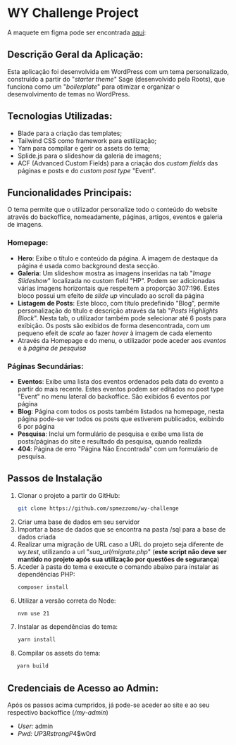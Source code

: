 # WY Challenge Project

A maquete em figma pode ser encontrada [aqui](https://we.tl/t-4A7hZBmO02): 

## Descrição Geral da Aplicação:

Esta aplicação foi desenvolvida em WordPress com um tema personalizado, construído a partir do "_starter theme_" Sage (desenvolvido pela Roots), que funciona como um "_boilerplate_" para otimizar e organizar o desenvolvimento de temas no WordPress.

## Tecnologias Utilizadas:
- Blade para a criação das templates;
- Tailwind CSS como framework para estilização;
- Yarn para compilar e gerir os assets do tema;
- Splide.js para o slideshow da galeria de imagens;
- ACF (Advanced Custom Fields) para a criação dos _custom fields_ das páginas e posts e do _custom post type_ "Event".

## Funcionalidades Principais:
O tema permite que o utilizador personalize todo o conteúdo do website através do backoffice, nomeadamente, páginas, artigos, eventos e galeria de imagens.

### Homepage:
- __Hero__: Exibe o título e conteúdo da página. A imagem de destaque da página é usada como background desta secção.
- __Galeria__: Um slideshow mostra as imagens inseridas na tab "_Image Slideshow_" localizada no custom field "HP". Podem ser adicionadas várias imagens horizontais que respeitem a proporção 307:196. Estes bloco possui um efeito de _slide up_ vinculado ao scroll da página
- __Listagem de Posts__: Este bloco, com título predefinido "Blog", permite personalização do título e descrição através da tab "_Posts Highlights Block_". Nesta tab, o utilizador também pode selecionar até 6 posts para exibição. Os posts são exibidos de forma desencontrada, com um pequeno efeit de _scale_ ao fazer _hover_ à imagem de cada elemento
- Através da Homepage e do menu, o utilizador pode aceder aos *eventos* e à *página de pesquisa*

### Páginas Secundárias:
- __Eventos__: Exibe uma lista dos eventos ordenados pela data do evento a partir do mais recente. Estes eventos podem ser editados no post type "Event" no menu lateral do backoffice. São exibidos 6 eventos por página
- __Blog__: Página com todos os posts também listados na homepage, nesta página pode-se ver todos os posts que estiverem publicados, exibindo 6 por página
- __Pesquisa__: Inclui um formulário de pesquisa e exibe uma lista de posts/páginas do site e resultado da pesquisa, quando realizda
- __404__: Página de erro "Página Não Encontrada" com um formulário de pesquisa.


## Passos de Instalação

1. Clonar o projeto a partir do GitHub:
   ```sh
   git clone https://github.com/spmezzomo/wy-challenge
   ```
2. Criar uma base de dados em seu servidor
3. Importar a base de dados que se encontra na pasta /sql para a base de dados criada
4. Realizar uma migração de URL caso a URL do projeto seja diferente de _wy.test_, utilizando a url "_sua_url/migrate.php_" (__este script não deve ser mantido no projeto após sua utilização por questões de segurança__)
5. Aceder à pasta do tema e execute o comando abaixo para instalar as dependências PHP:
   ```sh
   composer install
   ```
6. Utilizar a versão correta do Node:
   ```sh
   nvm use 21
   ```
7. Instalar as dependências do tema:
   ```sh
   yarn install
   ```
8. Compilar os assets do tema:
```sh
   yarn build
   ```

## Credenciais de Acesso ao Admin:

Após os passos acima cumpridos, já pode-se aceder ao site e ao seu respectivo backoffice (_/my-admin_)

- *User:* admin
- *Pwd:* $UP3RstrongP4$$w0rd
